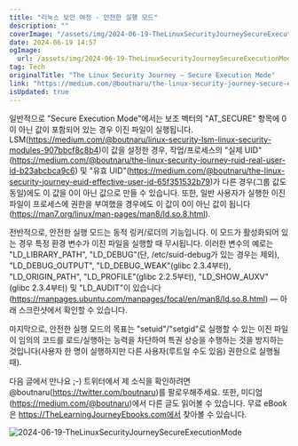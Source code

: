 ```yaml
---
title: "리눅스 보안 여정 - 안전한 실행 모드"
description: ""
coverImage: "/assets/img/2024-06-19-TheLinuxSecurityJourneySecureExecutionMode_0.png"
date: 2024-06-19 14:57
ogImage:
  url: /assets/img/2024-06-19-TheLinuxSecurityJourneySecureExecutionMode_0.png
tag: Tech
originalTitle: "The Linux Security Journey — Secure Execution Mode"
link: "https://medium.com/@boutnaru/the-linux-security-journey-secure-execution-mode-325137c3c76a"
isUpdated: true
---
```


일반적으로 "Secure Execution Mode"에서는 보조 벡터의 "AT_SECURE" 항목에 0이 아닌 값이 포함되어 있는 경우 이진 파일이 실행됩니다. LSM(https://medium.com/@boutnaru/linux-security-lsm-linux-security-modules-907bbcf8c8b4)이 값을 설정한 경우, 작업/프로세스의 "실제 UID"(https://medium.com/@boutnaru/the-linux-security-journey-ruid-real-user-id-b23abcbca9c6) 및 "유효 UID"(https://medium.com/@boutnaru/the-linux-security-journey-euid-effective-user-id-65f351532b79)가 다른 경우(그룹 값도 동일)에도 이 값을 0이 아닌 값으로 만들 수 있습니다. 또한, 일반 사용자가 실행한 이진 파일이 프로세스에 권한을 부여했을 경우에도 이 값이 0이 아닌 값이 됩니다(https://man7.org/linux/man-pages/man8/ld.so.8.html).

전반적으로, 안전한 실행 모드는 동적 링커/로더의 기능입니다. 이 모드가 활성화되어 있는 경우 특정 환경 변수가 이진 파일을 실행할 때 무시됩니다. 이러한 변수의 예로는 "LD_LIBRARY_PATH", "LD_DEBUG"(단, /etc/suid-debug가 있는 경우는 제외), "LD_DEBUG_OUTPUT", "LD_DEBUG_WEAK"(glibc 2.3.4부터), "LD_ORIGIN_PATH", "LD_PROFILE"(glibc 2.2.5부터), "LD_SHOW_AUXV"(glibc 2.3.4부터) 및 "LD_AUDIT"이 있습니다(https://manpages.ubuntu.com/manpages/focal/en/man8/ld.so.8.html) — 아래 스크린샷에서 확인할 수 있습니다.

마지막으로, 안전한 실행 모드의 목표는 "setuid"/"setgid"로 실행할 수 있는 이진 파일이 임의의 코드를 로드/실행하는 능력을 차단하여 특권 상승을 수행하는 것을 방지하는 것입니다(사용자 한 명이 실행하지만 다른 사용자(루트일 수도 있음) 권한으로 실행될 때).

다음 글에서 만나요 ;-) 트위터에서 제 소식을 확인하려면 @boutnaru(https://twitter.com/boutnaru)를 팔로우해주세요. 또한, 미디엄(https://medium.com/@boutnaru)에서 다른 글도 읽어볼 수 있습니다. 무료 eBook은 https://TheLearningJourneyEbooks.com에서 찾아볼 수 있습니다.

<div class="content-ad"></div>

![2024-06-19-TheLinuxSecurityJourneySecureExecutionMode](/assets/img/2024-06-19-TheLinuxSecurityJourneySecureExecutionMode_0.png)
